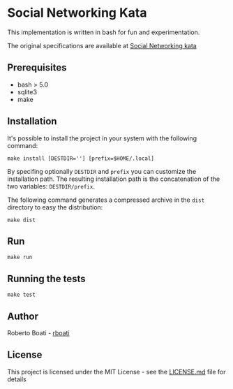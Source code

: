 # Social Networking Kata
This implementation is written in bash for fun and experimentation.

The original specifications are available at [Social Networking kata](https://github.com/xpeppers/social_networking_kata_kata)


## Prerequisites
- bash > 5.0
- sqlite3
- make

## Installation
It's possible to install the project in your system with the following command:
```
make install [DESTDIR=''] [prefix=$HOME/.local]
```
By specifing optionally `DESTDIR` and `prefix` you can customize the installation path. The resulting installation path is the concatenation of the two variables: `DESTDIR/prefix`.

The following command generates a compressed archive in the `dist` directory to easy the distribution:
```
make dist
```


## Run
```
make run
```

## Running the tests
```
make test
```

## Author
Roberto Boati - [rboati](https://github.com/rboati)


## License
This project is licensed under the MIT License - see the [LICENSE.md](LICENSE.md) file for details